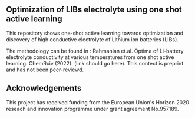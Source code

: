 ## Optimization of LIBs electrolyte using one shot active learning

This repository shows one-shot active learning towards optimization and discovery of high conductive electrolyte of Lithium ion batteries (LIBs).

The methodology can be found in : 
Rahmanian et.al. Optima of Li-battery electrolyte conductivity at various temperatures from one shot active learning. ChemRxiv (2022).
(link should go here). This contect is preprint and has not been peer-reviewd. 


## Acknowledgements
This project has received funding from the European Union's Horizon 2020 reseach and innovation programme under grant agreement No.957189.
